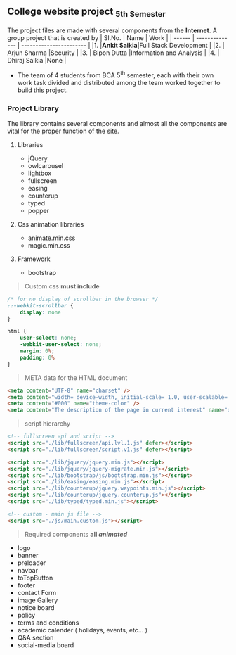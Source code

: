 ## College website project <sub>**5th Semester**</sub>

The project files are made with several components from the **Internet**. A group project that is created by 
| Sl.No. | Name           | Work                    |
| ------ | -------------- | ----------------------- |
|1.      |**Ankit Saikia**|Full Stack Development   |
|2.      | Arjun Sharma   |Security                 |
|3.      | Bipon Dutta    |Information and Analysis |
|4.      | Dhiraj Saikia  |None                     |

- The team of 4 students from BCA 5<sup>th</sup> semester, each with their own work task divided and distributed among the team worked together to build this project.

### Project Library
The library contains several components and almost all the components are vital for the proper function of the site.

1. Libraries
    - jQuery
    - owlcarousel
    - lightbox
    - fullscreen
    - easing
    - counterup
    - typed
    - popper

2. Css animation libraries
    - animate.min.css
    - magic.min.css

3. Framework
    - bootstrap


> Custom css **must include**
```css
/* for no display of scrollbar in the browser */
::-webkit-scrollbar {
    display: none
}

html {
    user-select: none;
    -webkit-user-select: none;
    margin: 0%;
    padding: 0%
}
```

> META data for the HTML document
```html
<meta content="UTF-8" name="charset" />
<meta content="width= device-width, initial-scale= 1.0, user-scalable= no" name="viewport" />
<meta content="#000" name="theme-color" />
<meta content="The description of the page in current interest" name="description" />
```

> script hierarchy
```html
<!-- fullscreen api and script -->
<script src="./lib/fullscreen/api.lvl.1.js" defer></script>
<script src="./lib/fullscreen/script.v1.js" defer></script>

<script src="./lib/jquery/jquery.min.js"></script>
<script src="./lib/jquery/jquery-migrate.min.js"></script>
<script src="./lib/bootstrap/js/bootstrap.min.js"></script>
<script src="./lib/easing/easing.min.js"></script>
<script src="./lib/counterup/jquery.waypoints.min.js"></script>
<script src="./lib/counterup/jquery.counterup.js"></script>
<script src="./lib/typed/typed.min.js"></script>

<!-- custom - main js file -->
<script src="./js/main.custom.js"></script>
```

> Required components **all _animated_**
- logo
- banner
- preloader
- navbar
- toTopButton
- footer
- contact Form
- image Gallery
- notice board
- policy
- terms and conditions
- academic calender ( holidays, events, etc... )
- Q&A section
- social-media board
